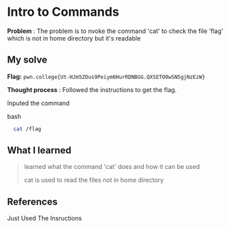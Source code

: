 


# Intro to Commands 

**Problem** : The problem is to nvoke  the command 'cat' to check the file 'flag' which is not in home directory but it's readable
## My solve

**Flag:** `pwn.college{Ut-HJm5ZOus9Peiym6HurRDNBGG.QX5ETO0wSN5gjNzEzW}`

**Thought process** :   Followed the instructions  to get the flag.

Inputed the command


bash
```bash
  cat /flag

```


## What I learned
> learned what the command 'cat' does and how it can be used 
>
>
>cat is used to read the files not in home directory
## References
Just Used The Insructions
